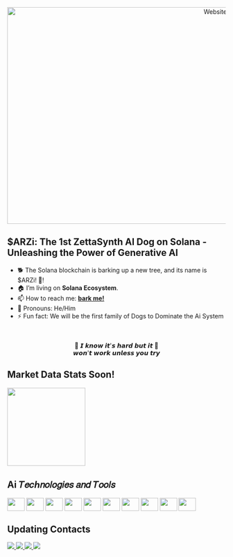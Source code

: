 <div align="center">
  <!-- Clickable image that links to the website -->
  <a href="https://prnt.sc/NnxhCxHxcDhE" target="_blank">
    <img src="https://img001.prntscr.com/file/img001/TVBul4lHQEa1c9GoWPBgdA.png" width="1000" height="500" alt="Website Preview">
  </a>
</div>



<h2>$ARZi: The 1st ZettaSynth AI Dog on Solana - Unleashing the Power of Generative AI</h2>

<ul>
  <li>🐕 The Solana blockchain is barking up a new tree, and its name is $ARZi!  🚀!</li>
  <li>🏠 I’m living on <b>Solana Ecosystem</b>.</li>
  <li>📫 How to reach me: <b><a href="mailto:zettam.projects@pm.me">bark me!</a></b></li>
  <li>🐶 Pronouns: He/Him</li>
  <li>⚡ Fun fact: We will be the first family of Dogs to Dominate the Ai System</li>
</ul>

<br>

<p align="center">
  🎵 𝙄 𝙠𝙣𝙤𝙬 𝙞𝙩'𝙨 𝙝𝙖𝙧𝙙 𝙗𝙪𝙩 𝙞𝙩 🎵<br>
  𝙬𝙤𝙣'𝙩 𝙬𝙤𝙧𝙠 𝙪𝙣𝙡𝙚𝙨𝙨 𝙮𝙤𝙪 𝙩𝙧𝙮
</p>

<h2>Market Data Stats Soon!</h2>

<div>
  <img height="180em" src="https://github-readme-stats.vercel.app/api?username=aizettadog&show_icons=true&include_all_commits=true&theme=github_dark&hide_border=true">
</div>

<h2>Ai 𝑇𝑒𝑐ℎ𝑛𝑜𝑙𝑜𝑔𝑖𝑒𝑠 𝑎𝑛𝑑 𝑇𝑜𝑜𝑙𝑠</h2>

<div style="display: inline_block">
  <img align="center" height="30" width="40" src="https://cdn.jsdelivr.net/gh/devicons/devicon/icons/javascript/javascript-plain.svg">
  <img align="center" height="30" width="40" src="https://cdn.jsdelivr.net/gh/devicons/devicon/icons/flutter/flutter-original.svg">
  <img align="center" height="30" width="40" src="https://cdn.jsdelivr.net/gh/devicons/devicon/icons/react/react-original.svg">
  <img align="center" height="30" width="40" src="https://cdn.jsdelivr.net/gh/devicons/devicon/icons/html5/html5-original.svg">
  <img align="center" height="30" width="40" src="https://cdn.jsdelivr.net/gh/devicons/devicon/icons/css3/css3-original.svg">
  <img align="center" height="30" width="40" src="https://cdn.jsdelivr.net/gh/devicons/devicon/icons/python/python-original.svg">
  <img align="center" height="30" width="40" src="https://cdn.jsdelivr.net/gh/devicons/devicon/icons/vuejs/vuejs-original.svg">
  <img align="center" height="30" width="40" src="https://cdn.jsdelivr.net/gh/devicons/devicon/icons/rails/rails-plain.svg">
  <img align="center" height="30" width="40" src="https://cdn-icons-png.flaticon.com/128/12277/12277751.png">
  <img align="center" height="30" width="40" src="https://cdn-icons-png.flaticon.com/128/12277/12277751.png">
  </div>


<h2>Updating Contacts</h2>
<div>
  <a href="https://www.telegram/" target="_blank">
  <img src="https://img.shields.io/badge/Telegram-0077B5?style=for-the-badge&logo=telegram&logoColor=white">
  </a>
  <a href="https://x.com/AiZettaDog?t=Hi26d60NSscyX3HM-HbdKA&s=09" target="_blank">
  <img src="https://img.shields.io/badge/-x-%23E4405F?style=for-the-badge&logo=x&logoColor=white">
  </a>
  <a href="https://discord.gg/" target="_blank">
  <img src="https://img.shields.io/badge/Discord-7289DA?style=for-the-badge&logo=discord&logoColor=white">
  </a>
  <a href="mailto:zettam.projects@pm.me" target="_blank">
  <img src="https://img.shields.io/badge/proton-D14836?style=for-the-badge&logo=gmail&logoColor=white">
  </a>
</div>
